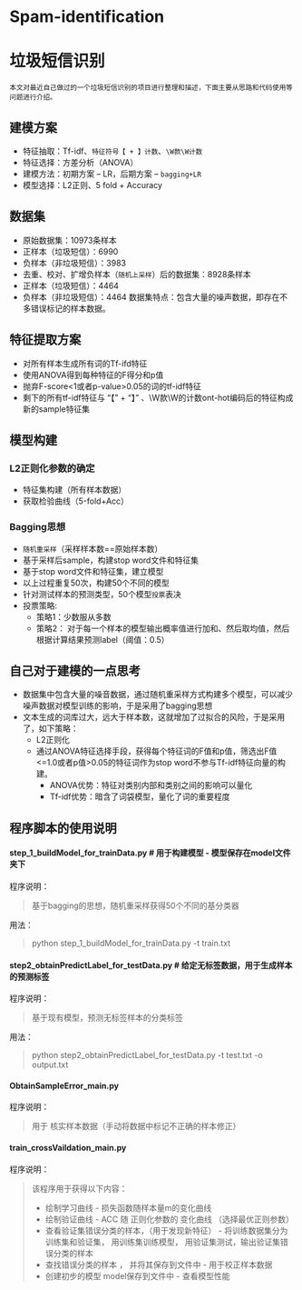 # Spam-identification
# 垃圾短信识别
  
    本文对最近自己做过的一个垃圾短信识别的项目进行整理和描述，下面主要从思路和代码使用等问题进行介绍。
## 建模方案
* 特征抽取：Tf-idf、`特征符号【 + 】计数`、`\W款\W计数`
* 特征选择：方差分析（ANOVA）
* 建模方法：初期方案 – LR，后期方案 – `bagging+LR`
* 模型选择：L2正则、5 fold + Accuracy
## 数据集
* 原始数据集：10973条样本
 * 正样本（垃圾短信）：6990
 * 负样本（非垃圾短信）：3983
* 去重、校对、扩增负样本（`随机上采样`）后的数据集：8928条样本
 * 正样本（垃圾短信）：4464
 * 负样本（非垃圾短信）：4464
数据集特点：包含大量的噪声数据，即存在不多错误标记的样本数据。<br>
## 特征提取方案
* 对所有样本生成所有词的Tf-ifd特征
* 使用ANOVA得到每种特征的F得分和p值
* 抛弃F-score<1或者p-value>0.05的词的tf-idf特征
* 剩下的所有tf-idf特征与 “【” + “】” 、\W款\W的计数ont-hot编码后的特征构成新的sample特征集
## 模型构建
### L2正则化参数的确定
* 特征集构建（所有样本数据）
* 获取检验曲线（5-fold+Acc）
### Bagging思想
* `随机重采样`（采样样本数==原始样本数）
* 基于采样后sample，构建stop word文件和特征集
* 基于stop word文件和特征集，建立模型
* 以上过程重复50次，构建50个不同的模型
* 针对测试样本的预测类型，50个模型`投票`表决
* 投票策略:
  * 策略1：少数服从多数<br>
  * 策略2： 对于每一个样本的模型输出概率值进行加和、然后取均值，然后根据计算结果预测label（阈值：0.5）<br>
## 自己对于建模的一点思考
* 数据集中包含大量的噪音数据，通过随机重采样方式构建多个模型，可以减少噪声数据对模型训练的影响，于是采用了bagging思想
* 文本生成的词库过大，远大于样本数，这就增加了过拟合的风险，于是采用了，如下策略：
  * L2正则化
  * 通过ANOVA特征选择手段，获得每个特征词的F值和p值，筛选出F值<=1.0或者p值>0.05的特征词作为stop word不参与Tf-idf特征向量的构建。
    * ANOVA优势：特征对类别内部和类别之间的影响可以量化
    * Tf-idf优势：暗含了词袋模型，量化了词的重要程度

## 程序脚本的使用说明
#### step_1_buildModel_for_trainData.py  \# 用于构建模型 - 模型保存在model文件夹下
   程序说明：
> 基于bagging的思想，随机重采样获得50个不同的基分类器<br>
   
   用法：
> python step_1_buildModel_for_trainData.py -t train.txt

#### step2_obtainPredictLabel_for_testData.py \# 给定无标签数据，用于生成样本的预测标签
  程序说明：
> 基于现有模型，预测无标签样本的分类标签

  用法： 
> python step2_obtainPredictLabel_for_testData.py -t test.txt -o output.txt

#### ObtainSampleError_main.py
  程序说明：
> 用于 核实样本数据（手动将数据中标记不正确的样本修正）

#### train_crossVaildation_main.py
  程序说明：
>该程序用于获得以下内容：<br>
> * 绘制学习曲线 - 损失函数随样本量m的变化曲线<br>
> * 绘制验证曲线 - ACC 随 正则化参数的 变化曲线 （选择最优正则参数）<br>
> * 查看验证集错误分类的样本，（用于发现新特征） - 将训练数据集分为训练集和验证集， 用训练集训练模型， 用验证集测试，输出验证集错误分类的样本<br>
> * 查找错误分类的样本 ， 并将其保存到文件中 - 用于校正样本数据<br>
> * 创建初步的模型 model保存到文件中 - 查看模型性能<br>
